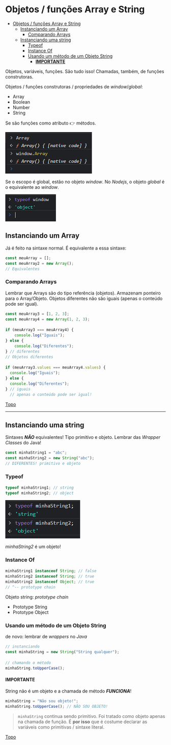 # Objetos / funções Array e String

- [Objetos / funções Array e String](#objetos--funções-array-e-string)
  - [Instanciando um Array](#instanciando-um-array)
    - [Comparando Arrays](#comparando-arrays)
  - [Instanciando uma string](#instanciando-uma-string)
    - [Typeof](#typeof)
    - [Instance Of](#instance-of)
    - [Usando um método de um Objeto String](#usando-um-método-de-um-objeto-string)
      - [**IMPORTANTE**](#importante)

Objetos, variáveis, funções. São tudo isso!
Chamadas, também, de funções construtoras.

Objetos / funções construtoras / propriedades de *window*/*global*:

- Array
- Boolean
- Number
- String

Se são funções como atributo 👉 métodos.

![](../prints/2023-03-17-11-45-09.png)

Se o escopo é global, estão no objeto *window*. No *Nodejs*, o objeto *global* é o equivalente ao *window*.

![](../prints/2023-03-17-11-47-33.png)

## Instanciando um Array

Já é feito na sintaxe normal. É equivalente a essa sintaxe:

```js
const meuArray = [];
const meuArray2 = new Array();
// Equivalentes
```

### Comparando Arrays

Lembrar que Arrays são do tipo referência (objetos). Armazenam ponteiro para o Array/Objeto. Objetos diferentes não são iguais (apenas o conteúdo pode ser igual).

```js
const meuArray3 = [1, 2, 3];
const meuArray4 = new Array(1, 2, 3);

if (meuArray3 === meuArray4) {
    console.log("Iguais");
} else {
    console.log("Diferentes");
} // diferentes
// Objetos diferentes

if (meuArray3.values === meuArray4.values) {
  console.log("Iguais");
} else {
  console.log("Diferentes");
} // iguais
  // apenas o conteúdo pode ser igual!
```

[Topo](#objetos--funções-array-e-string)

---

## Instanciando uma string

Sintaxes ***NÃO*** equivalentes! Tipo primitivo e objeto. Lembrar das *Wrapper Classes* do Java!

```js
const minhaString1 = "abc";
const minhaString2 = new String("abc");
// DIFERENTES! primitivo e objeto
```

### Typeof

```js
typeof minhaString1; // string
typeof minhaString2; // object
```

![](../prints/2023-03-20-16-13-11.png)

*minhaString2* é um objeto!

### Instance Of

```js
minhaString1 instanceof String; // false
minhaString2 instanceof String; // true
minhaString2 instanceof Object; // true
// ^-- prototype chain
```

Objeto string: *prototype chain*
- Prototype String
- Prototype Object

### Usando um método de um Objeto String

de novo: lembrar de *wrappers* no *Java*

```js
// instanciando
const minhaString = new String("String qualquer");

// chamando o método
minhaString.toUpperCase();
```

#### **IMPORTANTE**

String não é um objeto e a chamada de método ***FUNCIONA***!

```js
minhaString = "Não sou objeto!";
minhaString.toUpperCase(); // NÃO SOU OBJETO!
```

> `minhaString` continua sendo primitivo. Foi tratado como objeto apenas na chamada de função. É **por isso** que é costume declarar as variáveis como primitivas / sintaxe literal.

[Topo](#objetos--funções-array-e-string)
